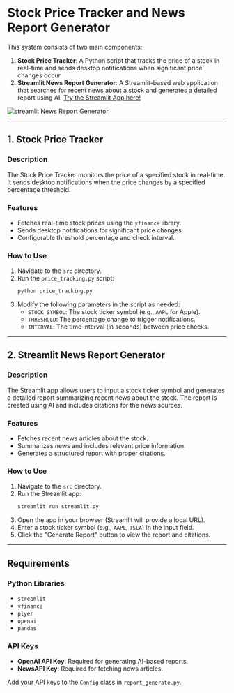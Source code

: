 # Stock Price Tracker and News Report Generator



This system consists of two main components:
1. **Stock Price Tracker**: A Python script that tracks the price of a stock in real-time and sends desktop notifications when significant price changes occur.
2. **Streamlit News Report Generator**: A Streamlit-based web application that searches for recent news about a stock and generates a detailed report using AI.
[Try the Streamlit App here!](https://stockreportgen.streamlit.app/)

![streamlit News Report Generator](img/Screenshot%202025-03-28%20at%2011.40.09 PM.jpg)

---

## 1. Stock Price Tracker

### Description
The Stock Price Tracker monitors the price of a specified stock in real-time. It sends desktop notifications when the price changes by a specified percentage threshold.

### Features
- Fetches real-time stock prices using the `yfinance` library.
- Sends desktop notifications for significant price changes.
- Configurable threshold percentage and check interval.

### How to Use
1. Navigate to the `src` directory.
2. Run the `price_tracking.py` script:
   ```bash
   python price_tracking.py
   ```
3. Modify the following parameters in the script as needed:
   - `STOCK_SYMBOL`: The stock ticker symbol (e.g., `AAPL` for Apple).
   - `THRESHOLD`: The percentage change to trigger notifications.
   - `INTERVAL`: The time interval (in seconds) between price checks.

---

## 2. Streamlit News Report Generator

### Description
The Streamlit app allows users to input a stock ticker symbol and generates a detailed report summarizing recent news about the stock. The report is created using AI and includes citations for the news sources.

### Features
- Fetches recent news articles about the stock.
- Summarizes news and includes relevant price information.
- Generates a structured report with proper citations.

### How to Use
1. Navigate to the `src` directory.
2. Run the Streamlit app:
   ```bash
   streamlit run streamlit.py
   ```
3. Open the app in your browser (Streamlit will provide a local URL).
4. Enter a stock ticker symbol (e.g., `AAPL`, `TSLA`) in the input field.
5. Click the "Generate Report" button to view the report and citations.

---

## Requirements

### Python Libraries
- `streamlit`
- `yfinance`
- `plyer`
- `openai`
- `pandas`

### API Keys
- **OpenAI API Key**: Required for generating AI-based reports.
- **NewsAPI Key**: Required for fetching news articles.

Add your API keys to the `Config` class in `report_generate.py`.
